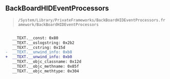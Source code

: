 ## BackBoardHIDEventProcessors

> `/System/Library/PrivateFrameworks/BackBoardHIDEventProcessors.framework/BackBoardHIDEventProcessors`

```diff

   __TEXT.__const: 0x80
   __TEXT.__oslogstring: 0x2b2
   __TEXT.__cstring: 0x15d
-  __TEXT.__unwind_info: 0xb8
+  __TEXT.__unwind_info: 0xb0
   __TEXT.__objc_classname: 0x12d
   __TEXT.__objc_methname: 0x85f
   __TEXT.__objc_methtype: 0x304

```
